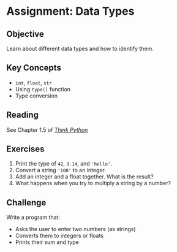 
# Assignment: Data Types

## Objective
Learn about different data types and how to identify them.

## Key Concepts
- `int`, `float`, `str`
- Using `type()` function
- Type conversion

## Reading
See Chapter 1.5 of [*Think Python*](https://greenteapress.com/thinkpython2/thinkpython2.pdf)

## Exercises
1. Print the type of `42`, `3.14`, and `'hello'`.
2. Convert a string `'100'` to an integer.
3. Add an integer and a float together. What is the result?
4. What happens when you try to multiply a string by a number?

## Challenge
Write a program that:
- Asks the user to enter two numbers (as strings)
- Converts them to integers or floats
- Prints their sum and type
